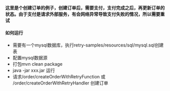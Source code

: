 #### 这里是个创建订单的例子，创建订单后，需要支付，支付完成之后，再更新订单的状态。由于支付是请求外部服务，有会网络异常导致支付失败的情况，所以需要重试

#### 如何运行
* 需要有一个mysql数据库，执行retry-samples/resources/sql/mysql.sql创建表
* 配置mysql数据源
* 打包mvn clean package
* java -jar xxx.jar 运行
* 请求/order/createOrderWithRetryFunction 或 /order/createOrderWithRetryHandler 创建订单